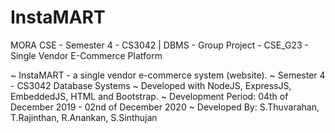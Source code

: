 # InstaMART
MORA CSE - Semester 4 - CS3042 | DBMS - Group Project - CSE_G23 - Single Vendor E-Commerce Platform

~ InstaMART - a single vendor e-commerce system (website).
~ Semester 4 - CS3042 Database Systems
~ Developed with NodeJS, ExpressJS, EmbeddedJS, HTML and Bootstrap.
~ Development Period: 04th of December 2019 - 02nd of December 2020
~ Developed By: S.Thuvarahan, T.Rajinthan, R.Anankan, S.Sinthujan
